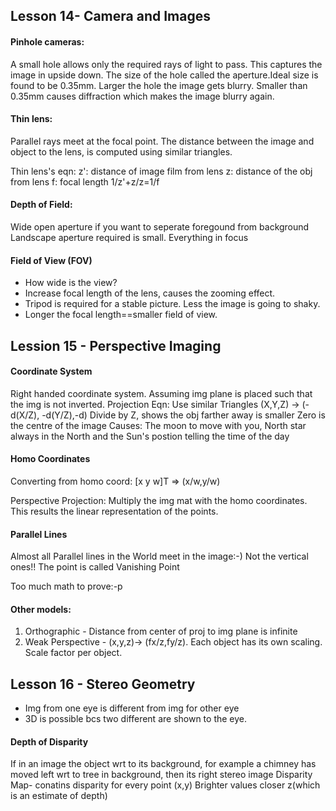 ## Lesson 14- Camera and Images

#### Pinhole cameras:
A small hole allows only the required rays of light to pass. This captures the image in upside down. The size of the hole called the aperture.Ideal size is found to be 0.35mm. Larger the hole the image gets blurry. Smaller than 0.35mm causes diffraction which makes the image blurry again.

#### Thin lens:
Parallel rays meet at the focal point. The distance between the image and object to the lens, is computed using similar triangles.

Thin lens's eqn: 
z': distance of image film from lens
z: distance of the obj from lens
f: focal length
1/z'+z/z=1/f

#### Depth of Field:
Wide open aperture if you want to seperate foregound from background
Landscape aperture required is small. Everything in focus

#### Field of View (FOV)
- How wide is the view?
- Increase focal length of the lens, causes the zooming effect.
- Tripod is required for a stable picture. Less the image is going to shaky. 
- Longer the focal length==smaller field of view.


## Lession 15 - Perspective Imaging

#### Coordinate System
Right handed coordinate system. Assuming img plane is placed such that the img is not inverted. 
Projection Eqn:
Use similar Triangles
(X,Y,Z) -> (-d(X/Z), -d(Y/Z),-d)
Divide by Z, shows the obj farther away is smaller
Zero is the centre of the image
Causes: The moon to move with you, North star always in the North and the Sun's postion telling the time of the day

#### Homo Coordinates
Converting from homo coord:
[x y w]T => (x/w,y/w)

Perspective Projection: 
Multiply the img mat with the homo coordinates. This results the linear representation of the points.

#### Parallel Lines
Almost all Parallel lines in the World meet in the image:-)  Not the vertical ones!!
The point is called Vanishing Point

Too much math to prove:-p

#### Other models:
1. Orthographic  - Distance from center of proj to img plane is infinite
2. Weak Perspective - (x,y,z)-> (fx/z,fy/z).
   Each object has its own scaling. Scale factor per object. 
 
## Lesson 16 - Stereo Geometry
- Img from one eye is different from img for other eye
- 3D is possible bcs two different are shown to the eye.

#### Depth of Disparity
If in an image the object wrt to its background, for example a chimney has moved left wrt to tree in background, then its right stereo image
Disparity Map- conatins disparity for every point (x,y)
Brighter values closer z(which is an estimate of depth)

































 

